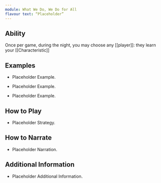 ```yaml
---
module: What We Do, We Do for All
flavour text: “Placeholder”
---
```

## Ability
Once per game, during the night, you may choose any [[player]]: they learn your [[Characteristic]]

## Examples
- Placeholder Example.

- Placeholder Example.

- Placeholder Example.

## How to Play
- Placeholder Strategy.

## How to Narrate
- Placeholder Narration.

## Additional Information
- Placeholder Additional Information.
